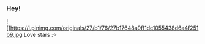 ### Hey!
![]https://i.pinimg.com/originals/27/b1/76/27b17648a9ff1dc1055438d6a4f251b9.jpg
Love stars :⭐

<!--
**RaquelSoares037/raquelsoares037** is a ✨ _special_ ✨ repository because its `README.md` (this file) appears on your GitHub profile.

Here are some ideas to get you started:

- 🔭 I’m currently working on ...
- 🌱 I’m currently learning ...
- 👯 I’m looking to collaborate on ...
- 🤔 I’m looking for help with ...
- 💬 Ask me about ...
- 📫 How to reach me: ...
- 😄 Pronouns: ...
- ⚡ Fun fact: ...
-->
